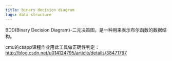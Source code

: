 ```yaml
---
title: binary decision diagram
tags: data structure
---
```


BDD(Binary Decision Diagram)-二元决策图，是一种用来表示布尔函数的数据结构。

cmu的csapp课程作业用此工具做正确性判定：
http://blog.csdn.net/u014124795/article/details/38471797

